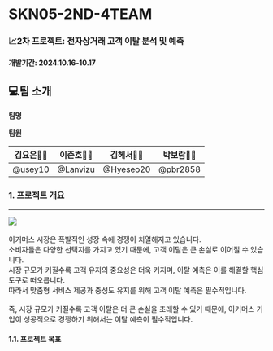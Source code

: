 # SKN05-2ND-4TEAM

### 📈2차 프로젝트: 전자상거래 고객 이탈 분석 및 예측 <br>
 **개발기간: 2024.10.16-10.17**

## 💻팀 소개
**팀명**


**팀원**

|  **김요은👩‍💻** |  **이준호👨‍💻** |  **김혜서👩‍💻** |  **박보람👩‍💻** |
|:---------:|:---------:|:---------:|:-----------:|
| @usey10 | @Lanvizu | @Hyeseo20 |  @pbr2858 |

### 1. 프로젝트 개요
<hr>
<div>
<img src="https://pds.joongang.co.kr/news/component/htmlphoto_mmdata/202204/14/e41ef02b-f4f7-453c-b7fd-fa5e96707d7a.jpg"> 
  <br> <br> 이커머스 시장은 폭발적인 성장 속에 경쟁이 치열해지고 있습니다. 
 <br>소비자들은 다양한 선택지를 가지고 있기 때문에, 고객 이탈은 큰 손실로 이어질 수 있습니다. 
 <br> 시장 규모가 커질수록 고객 유지의 중요성은 더욱 커지며, 이탈 예측은 이를 해결할 핵심 도구로 떠오릅니다. 
 <br> 따라서 맞춤형 서비스 제공과 충성도 유지를 위해 고객 이탈 예측은 필수적입니다.
 <br>  <br> 즉, 시장 규모가 커질수록 고객 이탈은 더 큰 손실을 초래할 수 있기 때문에, 이커머스 기업이 성공적으로 경쟁하기 위해서는 이탈 예측이 필수적입니다.
</div> 

#### 1.1. 프로젝트 목표

